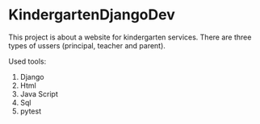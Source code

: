 # KindergartenDjangoDev

This project is about a website for kindergarten services. There are three types of ussers (principal, teacher and parent). 

Used tools:
1. Django
2. Html
3. Java Script
4. Sql
5. pytest

